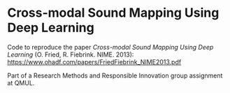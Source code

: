 # Cross-modal Sound Mapping Using Deep Learning
Code to reproduce the paper *Cross-modal Sound Mapping Using Deep Learning* (O. Fried, R. Fiebrink. NIME. 2013): https://www.ohadf.com/papers/FriedFiebrink_NIME2013.pdf

Part of a Research Methods and Responsible Innovation group assignment at QMUL.
